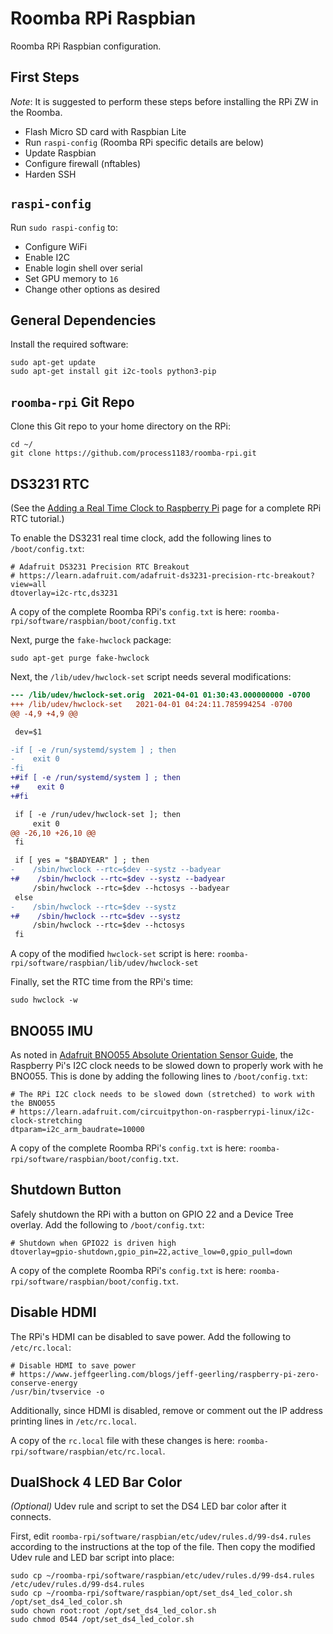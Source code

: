 # Roomba RPi Raspbian #

Roomba RPi Raspbian configuration.


## First Steps ##

*Note*: It is suggested to perform these steps before installing the RPi ZW in the Roomba.

* Flash Micro SD card with Raspbian Lite
* Run `raspi-config` (Roomba RPi specific details are below)
* Update Raspbian
* Configure firewall (nftables)
* Harden SSH


## `raspi-config` ##

Run `sudo raspi-config` to:

* Configure WiFi
* Enable I2C
* Enable login shell over serial
* Set GPU memory to `16`
* Change other options as desired


## General Dependencies ##

Install the required software:

```
sudo apt-get update
sudo apt-get install git i2c-tools python3-pip
```


## `roomba-rpi` Git Repo ##

Clone this Git repo to your home directory on the RPi:

```
cd ~/
git clone https://github.com/process1183/roomba-rpi.git
```

## DS3231 RTC ##

(See the [Adding a Real Time Clock to Raspberry Pi](https://learn.adafruit.com/adding-a-real-time-clock-to-raspberry-pi?view=all) page for a complete RPi RTC tutorial.)

To enable the DS3231 real time clock, add the following lines to `/boot/config.txt`:

```
# Adafruit DS3231 Precision RTC Breakout
# https://learn.adafruit.com/adafruit-ds3231-precision-rtc-breakout?view=all
dtoverlay=i2c-rtc,ds3231
```

A copy of the complete Roomba RPi's `config.txt` is here: `roomba-rpi/software/raspbian/boot/config.txt`

Next, purge the `fake-hwclock` package:

```
sudo apt-get purge fake-hwclock
```

Next, the `/lib/udev/hwclock-set` script needs several modifications:

```diff
--- /lib/udev/hwclock-set.orig	2021-04-01 01:30:43.000000000 -0700
+++ /lib/udev/hwclock-set	2021-04-01 04:24:11.785994254 -0700
@@ -4,9 +4,9 @@

 dev=$1

-if [ -e /run/systemd/system ] ; then
-    exit 0
-fi
+#if [ -e /run/systemd/system ] ; then
+#    exit 0
+#fi

 if [ -e /run/udev/hwclock-set ]; then
     exit 0
@@ -26,10 +26,10 @@
 fi

 if [ yes = "$BADYEAR" ] ; then
-    /sbin/hwclock --rtc=$dev --systz --badyear
+#    /sbin/hwclock --rtc=$dev --systz --badyear
     /sbin/hwclock --rtc=$dev --hctosys --badyear
 else
-    /sbin/hwclock --rtc=$dev --systz
+#    /sbin/hwclock --rtc=$dev --systz
     /sbin/hwclock --rtc=$dev --hctosys
 fi

```

A copy of the modified `hwclock-set` script is here: `roomba-rpi/software/raspbian/lib/udev/hwclock-set`

Finally, set the RTC time from the RPi's time:

```
sudo hwclock -w
```


## BNO055 IMU ##

As noted in [Adafruit BNO055 Absolute Orientation Sensor Guide](https://learn.adafruit.com/adafruit-bno055-absolute-orientation-sensor?view=all), the Raspberry Pi's I2C clock needs to be slowed down to properly work with he BNO055. This is done by adding the following lines to `/boot/config.txt`:

```
# The RPi I2C clock needs to be slowed down (stretched) to work with the BNO055
# https://learn.adafruit.com/circuitpython-on-raspberrypi-linux/i2c-clock-stretching
dtparam=i2c_arm_baudrate=10000
```

A copy of the complete Roomba RPi's `config.txt` is here: `roomba-rpi/software/raspbian/boot/config.txt`.


## Shutdown Button ##

Safely shutdown the RPi with a button on GPIO 22 and a Device Tree overlay. Add the following to `/boot/config.txt`:

```
# Shutdown when GPIO22 is driven high
dtoverlay=gpio-shutdown,gpio_pin=22,active_low=0,gpio_pull=down
```

A copy of the complete Roomba RPi's `config.txt` is here: `roomba-rpi/software/raspbian/boot/config.txt`.


## Disable HDMI ##

The RPi's HDMI can be disabled to save power. Add the following to `/etc/rc.local`:

```
# Disable HDMI to save power
# https://www.jeffgeerling.com/blogs/jeff-geerling/raspberry-pi-zero-conserve-energy
/usr/bin/tvservice -o
```

Additionally, since HDMI is disabled, remove or comment out the IP address printing lines in `/etc/rc.local`.

A copy of the `rc.local` file with these changes is here: `roomba-rpi/software/raspbian/etc/rc.local`.


## DualShock 4 LED Bar Color ##

*(Optional)* Udev rule and script to set the DS4 LED bar color after it connects.

First, edit `roomba-rpi/software/raspbian/etc/udev/rules.d/99-ds4.rules` according to the instructions at the top of the file. Then copy the modified Udev rule and LED bar script into place:

```
sudo cp ~/roomba-rpi/software/raspbian/etc/udev/rules.d/99-ds4.rules /etc/udev/rules.d/99-ds4.rules
sudo cp ~/roomba-rpi/software/raspbian/opt/set_ds4_led_color.sh /opt/set_ds4_led_color.sh
sudo chown root:root /opt/set_ds4_led_color.sh
sudo chmod 0544 /opt/set_ds4_led_color.sh
```
